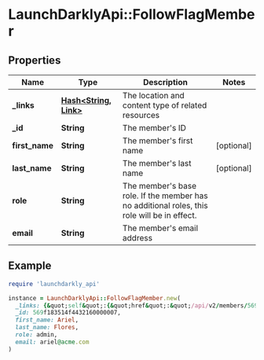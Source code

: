# LaunchDarklyApi::FollowFlagMember

## Properties

| Name | Type | Description | Notes |
| ---- | ---- | ----------- | ----- |
| **_links** | [**Hash&lt;String, Link&gt;**](Link.md) | The location and content type of related resources |  |
| **_id** | **String** | The member&#39;s ID |  |
| **first_name** | **String** | The member&#39;s first name | [optional] |
| **last_name** | **String** | The member&#39;s last name | [optional] |
| **role** | **String** | The member&#39;s base role. If the member has no additional roles, this role will be in effect. |  |
| **email** | **String** | The member&#39;s email address |  |

## Example

```ruby
require 'launchdarkly_api'

instance = LaunchDarklyApi::FollowFlagMember.new(
  _links: {&quot;self&quot;:{&quot;href&quot;:&quot;/api/v2/members/569f183514f4432160000007&quot;,&quot;type&quot;:&quot;application/json&quot;}},
  _id: 569f183514f4432160000007,
  first_name: Ariel,
  last_name: Flores,
  role: admin,
  email: ariel@acme.com
)
```

